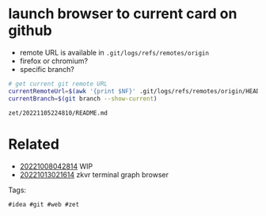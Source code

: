 # launch browser to current card on github

- remote URL is available in `.git/logs/refs/remotes/origin`
- firefox or chromium?
- specific branch?

```bash
# get current git remote URL
currentRemoteUrl=$(awk '{print $NF}' .git/logs/refs/remotes/origin/HEAD)
currentBranch=$(git branch --show-current)
```

` zet/20221105224810/README.md `

# Related

- [20221008042814](/zet/20221008042814/README.md) WIP
- [20221013021614](/zet/20221013021614/README.md) zkvr terminal graph browser

Tags:

    #idea #git #web #zet

